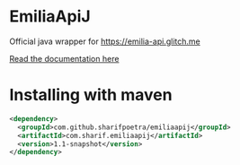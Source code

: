 # EmiliaApiJ

Official java wrapper for https://emilia-api.glitch.me

[Read the documentation here](https://sharifpoetra.github.io/EmiliaApiJ/)

# Installing with maven

```xml
<dependency>
  <groupId>com.github.sharifpoetra/emiliaapij</groupId>
  <artifactId>com.sharif.emiliaapij</artifactId>
  <version>1.1-snapshot</version>
</dependency>
```
